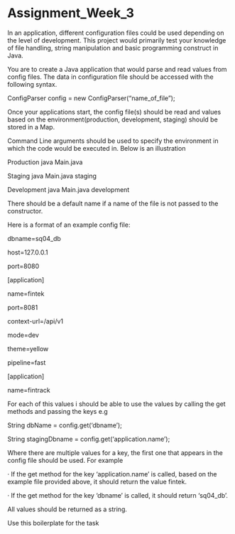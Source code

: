 # Assignment_Week_3

In an application, different configuration files could be used depending on the level of development. This project would primarily test your knowledge of file handling, string manipulation and basic programming construct in Java.

You are to create a Java application that would parse and read values from config files. The data in configuration file should be accessed with the following syntax.

ConfigParser config = new ConfigParser(“name_of_file”);

Once your applications start, the config file(s) should be read and values based on the environment(production, development, staging) should be stored in a Map.

Command Line arguments should be used to specify the environment in which the code would be executed in. Below is an illustration

Production java Main.java

Staging java Main.java staging

Development java Main.java development

There should be a default name if a name of the file is not passed to the constructor.

Here is a format of an example config file:

dbname=sq04_db

host=127.0.0.1

port=8080

[application]

name=fintek

port=8081

context-url=/api/v1

mode=dev

theme=yellow

pipeline=fast

[application]

name=fintrack

For each of this values i should be able to use the values by calling the get methods and passing the keys e.g

String dbName = config.get(‘dbname’);

String stagingDbname = config.get(‘application.name’);

Where there are multiple values for a key, the first one that appears in the config file should be used. For example

· If the get method for the key ‘application.name’ is called, based on the example file provided above, it should return the value fintek.

· If the get method for the key ‘dbname’ is called, it should return ‘sq04_db’.

All values should be returned as a string.

Use this boilerplate for the task
